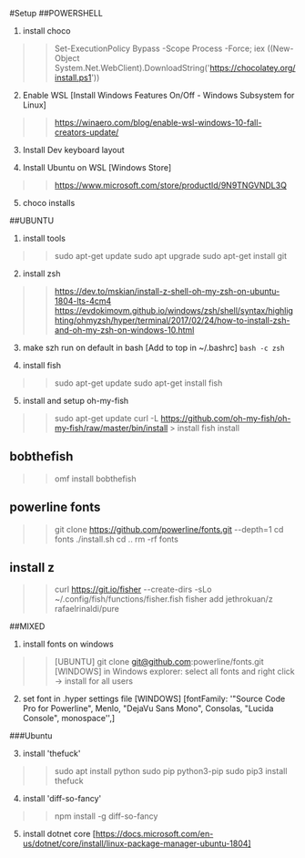 #Setup
##POWERSHELL

1. install choco
 >> Set-ExecutionPolicy Bypass -Scope Process -Force; iex ((New-Object System.Net.WebClient).DownloadString('https://chocolatey.org/install.ps1'))

2. Enable WSL
  [Install Windows Features On/Off - Windows Subsystem for Linux]
  >> https://winaero.com/blog/enable-wsl-windows-10-fall-creators-update/

3. Install Dev keyboard layout

4. Install Ubuntu on WSL
  [Windows Store]
  >> https://www.microsoft.com/store/productId/9N9TNGVNDL3Q

5. choco installs

##UBUNTU

1. install tools
  >> sudo apt-get update
  >> sudo apt upgrade
  >> sudo apt-get install git

2. install zsh
  >> https://dev.to/mskian/install-z-shell-oh-my-zsh-on-ubuntu-1804-lts-4cm4
  >> https://evdokimovm.github.io/windows/zsh/shell/syntax/highlighting/ohmyzsh/hyper/terminal/2017/02/24/how-to-install-zsh-and-oh-my-zsh-on-windows-10.html

3. make szh run on default in bash
  [Add to top in ~/.bashrc]
  `bash -c zsh`

4. install fish
  >> sudo apt-get update
  >> sudo apt-get install fish

5. install and setup oh-my-fish
  >> sudo apt-get update
  >> curl -L https://github.com/oh-my-fish/oh-my-fish/raw/master/bin/install > install
  >> fish install

  ## bobthefish
  >> omf install bobthefish

  ## powerline fonts
  >> git clone https://github.com/powerline/fonts.git --depth=1
  >> cd fonts
  >> ./install.sh
  >> cd ..
  >> rm -rf fonts

  ## install z
  >> curl https://git.io/fisher --create-dirs -sLo ~/.config/fish/functions/fisher.fish
  >> fisher add jethrokuan/z rafaelrinaldi/pure

##MIXED

1. install fonts on windows
  >> [UBUNTU] git clone git@github.com:powerline/fonts.git
  >> [WINDOWS] in Windows explorer: select all fonts and right click -> install for all users

2. set font in .hyper settings file
  [WINDOWS]
  [fontFamily: '"Source Code Pro for Powerline", Menlo, "DejaVu Sans Mono", Consolas, "Lucida Console", monospace'',]

###Ubuntu

3. install 'thefuck'
  >> sudo apt install python sudo pip python3-pip
  >> sudo pip3 install thefuck

4. install 'diff-so-fancy'
  >>  npm install -g diff-so-fancy

5. install dotnet core
  [https://docs.microsoft.com/en-us/dotnet/core/install/linux-package-manager-ubuntu-1804]
